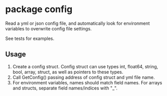 # package config

Read a yml or json config file, and automatically look for environment variables to overwrite config file settings.

See tests for examples.

## Usage

1. Create a config struct. Config struct can use types int, float64, string, bool, array, struct, as well as pointers to these types.
2. Call GetConfig() passing address of config struct and yml file name.
3. For environment variables, names should match field names. For arrays and structs, separate field names/indices with "_".

